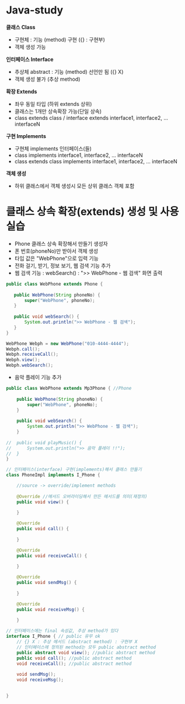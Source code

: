 # Java-study

**클래스 Class**
- 구현체 : 기능 (method) 구현 ({} : 구현부)
- 객체 생성 가능

**인터페이스 Interface**
- 추상체 abstract : 기능 (method) 선언만 됨 ({} X)
- 객체 생성 불가 (추상 method)

**확장 Extends**
- 좌우 동일 타입 (하위 extends 상위)
- 클래스는 1개만 상속확장 가능(단일 상속)
- class extends class / interface extends interface1, interface2, ... interfaceN

**구현 Implements**
- 구현체 implements 인터페이스(들)
- class implements interface1, interface2, ... interfaceN
- class extends class implements interface1, interface2, ... interfaceN 


**객체 생성**
- 하위 클래스에서 객체 생성시 모든 상위 클래스 객체 포함

# 클래스 상속 확장(extends) 생성 및 사용 실습
 - Phone 클래스 상속 확장해서 만들기
 생성자
 - 폰 번호(phoneNo)만 받아서 객체 생성
 - 타입 값은 "WebPhone"으로 입력
 기능
 - 전화 걸기, 받기, 정보 보기, 웹 검색 기능 추가
 - 웹 검색 기능 : webSearch() : ">> WebPhone - 웹 검색" 화면 출력
 
 ```java
 public class WebPhone extends Phone {
	
	public WebPhone(String phoneNo) {
		super("WebPhone", phoneNo);
	}
	
	public void webSearch() {
		System.out.println(">> WebPhone - 웹 검색");
	}
}
```
```java
WebPhone Webph = new WebPhone("010-4444-4444");
Webph.call();
Webph.receiveCall();
Webph.view();
Webph.webSearch();
```
- 음악 플레이 기능 추가
```java
public class WebPhone extends Mp3Phone { //Phone
	
	public WebPhone(String phoneNo) {
		super("WebPhone", phoneNo);
	}
	
	public void webSearch() {
		System.out.println(">> WebPhone - 웹 검색");
	}
	
//	public void playMusic() {
//		System.out.println(">> 음악 플레이 !!");
//	}
}
```
```java
// 인터페이스(interface) 구현(implements)해서 클래스 만들기
class PhoneImpl implements I_Phone {

	//source -> override/implement methods
	
	@Override //메서드 오버라이딩해서 만든 메서드를 의미(재정의)
	public void view() {
		
	}

	@Override
	public void call() {
		
	}

	@Override
	public void receiveCall() {
		
	}

	@Override
	public void sendMsg() {
		
	}

	@Override
	public void receiveMsg() {
		
	}
```
```java
// 인터페이스에는 final 속성값, 추상 method가 있다
interface I_Phone { // public 유무 ok
	// {} X : 추상 메서드 (abstract method) : 구현부 X
	// 인터페이스에 정의된 method는 모두 public abstract method
	public abstract void view(); //public abstract method
	public void call(); //public abstract method
	void receiveCall(); //public abstract method
	
	void sendMsg();
	void receiveMsg();

	
}
```













